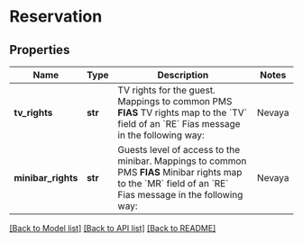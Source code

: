 # Reservation

## Properties
Name | Type | Description | Notes
------------ | ------------- | ------------- | -------------
**tv_rights** | **str** | TV rights for the guest. Mappings to common PMS  **FIAS**  TV rights map to the &#x60;TV&#x60; field of an &#x60;RE&#x60; Fias message in the following way:  | Nevaya    | Fias | Description                      | |-----------|------|----------------------------------| | unlimited | TU   | Unlimited pay channels (default) | | no_pay    | TM   | No pay movies                    | | no_adult  | TX   | No adult movies                  | | no_tv     | TN   | No TV rights                     | | [optional] [default to 'unlimited']
**minibar_rights** | **str** | Guests level of access to the minibar. Mappings to common PMS  **FIAS**  Minibar rights map to the &#x60;MR&#x60; field of an &#x60;RE&#x60; Fias message in the following way:  | Nevaya   | Fias | Description            | |----------|------|------------------------| | locked   | ML   | Lock minibar           | | unlocked | MU   | Unlock minibar         | | normal   | MN   | Minibar normal vending | | [optional] [default to 'normal']

[[Back to Model list]](../README.md#documentation-for-models) [[Back to API list]](../README.md#documentation-for-api-endpoints) [[Back to README]](../README.md)

